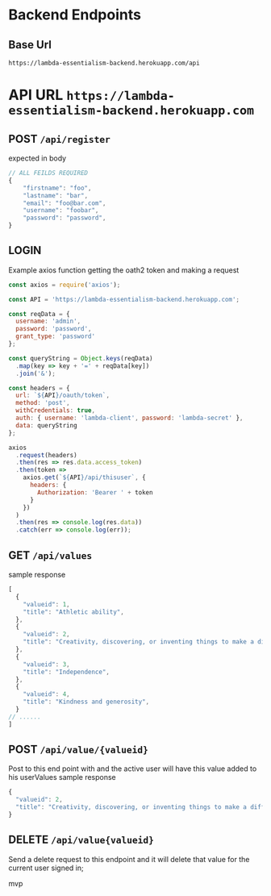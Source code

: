 # Backend Endpoints
## Base Url
`https://lambda-essentialism-backend.herokuapp.com/api`

# API URL `https://lambda-essentialism-backend.herokuapp.com`
## POST  `/api/register`
expected in body
```js
// ALL FEILDS REQUIRED
{
	"firstname": "foo", 
	"lastname": "bar",
	"email": "foo@bar.com", 
	"username": "foobar",
	"password": "password",
}
```

## LOGIN 
Example axios function getting the oath2 token and making a request

```javascript
const axios = require('axios');

const API = 'https://lambda-essentialism-backend.herokuapp.com';

const reqData = {
  username: 'admin',
  password: 'password',
  grant_type: 'password'
};

const queryString = Object.keys(reqData)
  .map(key => key + '=' + reqData[key])
  .join('&');

const headers = {
  url: `${API}/oauth/token`,
  method: 'post',
  withCredentials: true,
  auth: { username: 'lambda-client', password: 'lambda-secret' },
  data: queryString
};

axios
  .request(headers)
  .then(res => res.data.access_token)
  .then(token =>
    axios.get(`${API}/api/thisuser`, {
      headers: {
        Authorization: 'Bearer ' + token
      }
    })
  )
  .then(res => console.log(res.data))
  .catch(err => console.log(err));
```


## GET  `/api/values`
sample response
```js
[
  {
    "valueid": 1,
    "title": "Athletic ability",
  },
  {
    "valueid": 2,
    "title": "Creativity, discovering, or inventing things to make a difference in the world",
  },
  {
    "valueid": 3,
    "title": "Independence",
  },
  {
    "valueid": 4,
    "title": "Kindness and generosity",
  }
// ......
]
```


## POST  `/api/value/{valueid}`
Post to this end point with and the active user will have this value added to his userValues
sample response
```js
{
  "valueid": 2,
  "title": "Creativity, discovering, or inventing things to make a difference in the world"
}
```

## DELETE `/api/value{valueid}`
Send a delete request to this endpoint and it will delete that value for the current user signed in;

mvp